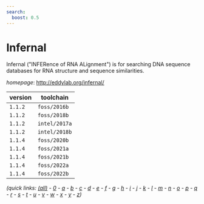 ```yaml
---
search:
  boost: 0.5
---
```

# Infernal

Infernal ("INFERence of RNA ALignment") is for searching DNA sequence databases  for RNA structure and sequence similarities.

*homepage*: <http://eddylab.org/infernal/>

version | toolchain
--------|----------
``1.1.2`` | ``foss/2016b``
``1.1.2`` | ``foss/2018b``
``1.1.2`` | ``intel/2017a``
``1.1.2`` | ``intel/2018b``
``1.1.4`` | ``foss/2020b``
``1.1.4`` | ``foss/2021a``
``1.1.4`` | ``foss/2021b``
``1.1.4`` | ``foss/2022a``
``1.1.4`` | ``foss/2022b``


*(quick links: [(all)](../index.md) - [0](../0/index.md) - [a](../a/index.md) - [b](../b/index.md) - [c](../c/index.md) - [d](../d/index.md) - [e](../e/index.md) - [f](../f/index.md) - [g](../g/index.md) - [h](../h/index.md) - [i](../i/index.md) - [j](../j/index.md) - [k](../k/index.md) - [l](../l/index.md) - [m](../m/index.md) - [n](../n/index.md) - [o](../o/index.md) - [p](../p/index.md) - [q](../q/index.md) - [r](../r/index.md) - [s](../s/index.md) - [t](../t/index.md) - [u](../u/index.md) - [v](../v/index.md) - [w](../w/index.md) - [x](../x/index.md) - [y](../y/index.md) - [z](../z/index.md))*

